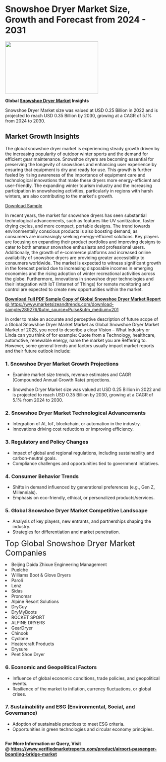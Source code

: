 <H1>Snowshoe Dryer Market Size, Growth and Forecast from 2024 - 2031</H1><img class="aligncenter size-medium wp-image-584254" src="https://thirdeyenews.in/wp-content/uploads/2024/09/Global-Market-Research-300x168.jpeg" alt="" width="300" height="168" /><p><strong>Global&nbsp;<a href="https://www.marketsizeandtrends.com/download-sample/289276/&amp;utm_source=Pulse&amp;utm_medium=201">Snowshoe Dryer Market</a> Insights</strong></p><p>Snowshoe Dryer Market size was valued at USD 0.25 Billion in 2022 and is projected to reach USD 0.35 Billion by 2030, growing at a CAGR of 5.1% from 2024 to 2030.</p><p><h2>Market Growth Insights</h2> <p>The global snowshoe dryer market is experiencing steady growth driven by the increasing popularity of outdoor winter sports and the demand for efficient gear maintenance. Snowshoe dryers are becoming essential for preserving the longevity of snowshoes and enhancing user experience by ensuring that equipment is dry and ready for use. This growth is further fueled by rising awareness of the importance of equipment care and technological innovations that make these dryers more energy-efficient and user-friendly. The expanding winter tourism industry and the increasing participation in snowshoeing activities, particularly in regions with harsh winters, are also contributing to the market's growth.</p> <p><a href="#">Download Sample</a></p> <p>In recent years, the market for snowshoe dryers has seen substantial technological advancements, such as features like UV sanitization, faster drying cycles, and more compact, portable designs. The trend towards environmentally conscious products is also boosting demand, as consumers are increasingly seeking energy-efficient solutions. Key players are focusing on expanding their product portfolios and improving designs to cater to both amateur snowshoe enthusiasts and professional users. Additionally, the growth of e-commerce platforms and increased online availability of snowshoe dryers are providing greater accessibility to consumers worldwide. The market is expected to witness significant growth in the forecast period due to increasing disposable incomes in emerging economies and the rising adoption of winter recreational activities across the globe. Furthermore, innovations in snowshoe dryer technologies and their integration with IoT (Internet of Things) for remote monitoring and control are expected to create new opportunities within the market.</p> <p><a href="#"></p><p><span class=""><strong>Download Full PDF Sample Copy of Global Snowshoe Dryer Market Report</strong> @ <a href="https://www.marketsizeandtrends.com/download-sample/289276/&amp;utm_source=Pulse&amp;utm_medium=201" target="_blank">https://www.marketsizeandtrends.com/download-sample/289276/&amp;utm_source=Pulse&amp;utm_medium=201</a></span></p><p>In order to make an accurate and perceptive description of future scope of a Global&nbsp;Snowshoe Dryer Market Market as Global&nbsp;Snowshoe Dryer Market Market of 2025, you need to describe a clear Vision &ndash; What Industry or Linda can you think of for example: Quote from a Technology, healthcare, automotive, renewable energy, name the market you are Reffering to. However, some general trends and factors usually impact market reports and their future outlook include:</p><h3>1.&nbsp;<strong>Snowshoe Dryer Market Growth Projections</strong></h3><ul><li>Examine market size trends, revenue estimates and CAGR (Compounded Annual Growth Rate) projections.</li><li><p>Snowshoe Dryer Market size was valued at USD 0.25 Billion in 2022 and is projected to reach USD 0.35 Billion by 2030, growing at a CAGR of 5.1% from 2024 to 2030.</p></li></ul><h3>2.&nbsp;<strong>Snowshoe Dryer Market Technological Advancements</strong></h3><ul><li>Integration of AI, IoT, blockchain, or automation in the industry.</li><li>Innovations driving cost reductions or improving efficiency.</li></ul><h3>3.&nbsp;<strong>Regulatory and Policy Changes</strong></h3><ul><li>Impact of global and regional regulations, including sustainability and carbon-neutral goals.</li><li>Compliance challenges and opportunities tied to government initiatives.</li></ul><h3>4.&nbsp;<strong>Consumer Behavior Trends</strong></h3><ul><li>Shifts in demand influenced by generational preferences (e.g., Gen Z, Millennials).</li><li>Emphasis on eco-friendly, ethical, or personalized products/services.</li></ul><h3>5.&nbsp;<strong>Global Snowshoe Dryer Market Competitive Landscape</strong></h3><ul><li>Analysis of key players, new entrants, and partnerships shaping the industry.</li><li>Strategies for differentiation and market penetration.</li></ul><p data-pm-slice="1 1 []"><span style="color: inherit; font-family: inherit; font-size: 25px;">Top Global Snowshoe Dryer Market Companies</span></p><div class="" data-test-id=""><p><li>Beijing Daida Zhixue Engineering Management</li><li> Puelche</li><li> Williams Boot & Glove Dryers</li><li> Paroli</li><li> Lenz</li><li> Sidas</li><li> Pronomar</li><li> Alpine Resort Solutions</li><li> DryGuy</li><li> DryMyBoots</li><li> ROCKET SPORT</li><li> ALPINE DRYERS</li><li> GearDryer</li><li> Chinook</li><li> Cyclone</li><li> Heatercraft Products</li><li> Drysure</li><li> Peet Shoe Dryer</li></p></div><h3>6.&nbsp;<strong>Economic and Geopolitical Factors</strong></h3><ul><li>Influence of global economic conditions, trade policies, and geopolitical events.</li><li>Resilience of the market to inflation, currency fluctuations, or global crises.</li></ul><h3>7.&nbsp;<strong>Sustainability and ESG (Environmental, Social, and Governance)</strong></h3><ul><li>Adoption of sustainable practices to meet ESG criteria.</li><li>Opportunities in green technologies and circular economy principles.</li></ul><h2><strong style="font-size: 14px;">For More Information or Query, Visit @&nbsp;</strong><a style="background-color: #ffffff; font-size: 14px;" href="https://www.marketsizeandtrends.com/report/snowshoe-dryer-market/" target="_blank">https://www.verifiedmarketreports.com/product/airport-passenger-boarding-bridge-market</a></h2>
